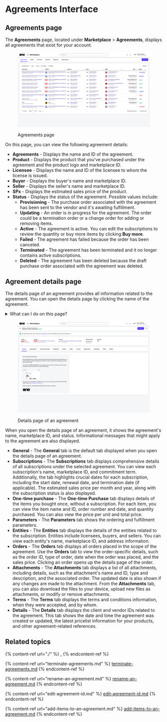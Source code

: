 # Agreements Interface

## Agreements page

The **Agreements** page, located under **Marketplace** > **Agreements**, displays all agreements that exist for your account.

<figure><img src="../../../.gitbook/assets/image (354).png" alt=""><figcaption><p>Agreements page</p></figcaption></figure>

On this page, you can view the following agreement details:

* **Agreements** - Displays the name and ID of the agreement.
* **Product** - Displays the product that you've purchased under the agreement and the product logo and marketplace ID.
* **Licensee** - Displays the name and ID of the licensee to whom the license is issued.
* **Buyer** - Displays the buyer's name and marketplace ID.
* **Seller** - Displays the seller's name and marketplace ID.
* **SPx** - Displays the estimated sales price of the product.
* **Status** - Displays the status of the agreement. Possible values include:
  * **Provisioning** - The purchase order associated with the agreement has been sent to the vendor and it's awaiting fulfillment.&#x20;
  * **Updating** - An order is in progress for the agreement.  The order could be a termination order or a change order for adding or removing items.
  * **Active** - The agreement is active. You can edit the subscriptions to review the quantity or buy more items by clicking **Buy more**.
  * **Failed** - The agreement has failed because the order has been canceled.&#x20;
  * **Terminated** - The agreement has been terminated and it no longer contains active subscriptions.
  * **Deleted** - The agreement has been deleted because the draft purchase order associated with the agreement was deleted.

## Agreement details page <a href="#subscription-details" id="subscription-details"></a>

The details page of an agreement provides all information related to the agreement. You can open the details page by clicking the name of the agreement.&#x20;

<details>

<summary>What can I do on this page?</summary>

From the details page, you can complete the following tasks:&#x20;

* [Terminate your agreement](terminate-agreements.md).
* [Rename your agreement](rename-an-agreement.md).
* [Edit your agreement's ID](edit-agreement-id.md).

</details>

<figure><img src="../../../.gitbook/assets/image (355).png" alt=""><figcaption><p>Details page of an agreement</p></figcaption></figure>

When you open the details page of an agreement, it shows the agreement's name, marketplace ID, and status. Informational messages that might apply to the agreement are also displayed.&#x20;

* **General** - The **General** tab is the default tab displayed when you open the details page of an agreement.&#x20;
* **Subscriptions** - The **Subscriptions** tab displays comprehensive details of all subscriptions under the selected agreement. You can view each subscription's name, marketplace ID, and commitment term. Additionally, the tab highlights crucial dates for each subscription, including the start date, renewal date, and termination date (if applicable). The estimated sales price per month and year, along with the subscription status is also displayed.
* **One-time purchase** - The **One-time Purchase** tab displays details of the items you bought once, without a subscription. For each item, you can view the item name and ID, order number and date, and quantity purchased. You can also view the price per unit and total price.
* **Parameters** - The **Parameters** tab shows the ordering and fulfillment parameters.
* **Entities** - The **Entities** tab displays the details of the entities related to the subscription. Entities include licensees, buyers, and sellers. You can view each entity's name, marketplace ID, and address information.
* **Orders** - The **Orders** tab displays all orders placed in the scope of the agreement. Use the **Orders** tab to view the order-specific details, such as the order ID, type of order, date when the order was placed, and the sales price. Clicking an order opens up the details page of the order.&#x20;
* **Attachments** - The **Attachments** tab displays a list of all attachments, including details, such as the attachment's name and ID, type and description, and the associated order. The updated date is also shown if any changes are made to the attachment. From the **Attachments** tab, you can also download the files to your device, upload new files as attachments, or modify or remove attachments.&#x20;
* **Terms** - The **Terms** tab displays the terms and conditions information, when they were accepted, and by whom.
* **Details** - The **Details** tab displays the client and vendor IDs related to the agreement. This tab shows the date and time the agreement was created or updated, the latest pricelist information for your products, and other agreement-related references.

## Related topics

{% content-ref url="./" %}
[.](./)
{% endcontent-ref %}

{% content-ref url="terminate-agreements.md" %}
[terminate-agreements.md](terminate-agreements.md)
{% endcontent-ref %}

{% content-ref url="rename-an-agreement.md" %}
[rename-an-agreement.md](rename-an-agreement.md)
{% endcontent-ref %}

{% content-ref url="edit-agreement-id.md" %}
[edit-agreement-id.md](edit-agreement-id.md)
{% endcontent-ref %}

{% content-ref url="add-items-to-an-agreement.md" %}
[add-items-to-an-agreement.md](add-items-to-an-agreement.md)
{% endcontent-ref %}
